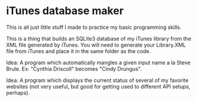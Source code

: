 # iTunes database maker

This is all just little stuff I made to practice my basic programming skills. 

This is a thing that builds an SQLite3 database of my iTunes library from the XML file generated by iTunes. You will need to generate your Library.XML file from iTunes and place it in the same folder as the code.

Idea: A program which automatically mangles a given input name a la Steve Brule. Ex: "Cynthia Driscoll" becomes "Cindy Drungus".

Idea: A program which displays the current status of several of my favorite websites (not very useful, but good for getting used to different API setups, perhaps).
